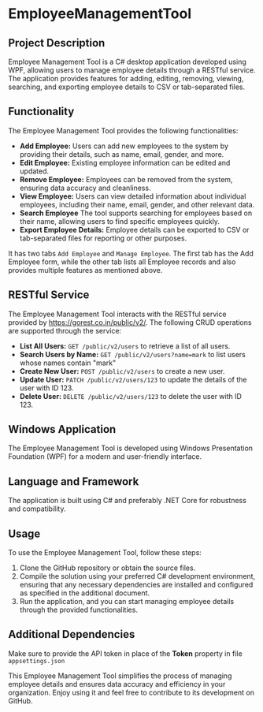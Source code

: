 # EmployeeManagementTool

## Project Description
Employee Management Tool is a C# desktop application developed using WPF, allowing users to manage employee details through a RESTful service. The application provides features for adding, editing, removing, viewing, searching, and exporting employee details to CSV or tab-separated files.

## Functionality
The Employee Management Tool provides the following functionalities:
- **Add Employee:** Users can add new employees to the system by providing their details, such as name, email, gender, and more.
- **Edit Employee:** Existing employee information can be edited and updated.
- **Remove Employee:** Employees can be removed from the system, ensuring data accuracy and cleanliness.
- **View Employee:** Users can view detailed information about individual employees, including their name, email, gender, and other relevant data.
- **Search Employee** The tool supports searching for employees based on their name, allowing users to find specific employees quickly.
- **Export Employee Details:** Employee details can be exported to CSV or tab-separated files for reporting or other purposes.

It has two tabs `Add Employee` and `Manage Employee`. The first tab has the Add Employee form, while the other tab lists all Employee records and also provides multiple features as mentioned above.

## RESTful Service
The Employee Management Tool interacts with the RESTful service provided by https://gorest.co.in/public/v2/. The following CRUD operations are supported through the service:
- **List All Users:** `GET /public/v2/users` to retrieve a list of all users.
- **Search Users by Name:** `GET /public/v2/users?name=mark` to list users whose names contain "mark"
- **Create New User:** `POST /public/v2/users` to create a new user.
- **Update User:** `PATCH /public/v2/users/123` to update the details of the user with ID 123.
- **Delete User:** `DELETE /public/v2/users/123` to delete the user with ID 123.

## Windows Application
The Employee Management Tool is developed using Windows Presentation Foundation (WPF) for a modern and user-friendly interface.

## Language and Framework
The application is built using C# and preferably .NET Core for robustness and compatibility.

## Usage
To use the Employee Management Tool, follow these steps:
1. Clone the GitHub repository or obtain the source files.
2. Compile the solution using your preferred C# development environment, ensuring that any necessary dependencies are installed and configured as specified in the additional document.
3. Run the application, and you can start managing employee details through the provided functionalities.

## Additional Dependencies
Make sure to provide the API token in place of the **Token** property in file `appsettings.json`


This Employee Management Tool simplifies the process of managing employee details and ensures data accuracy and efficiency in your organization. Enjoy using it and feel free to contribute to its development on GitHub.
